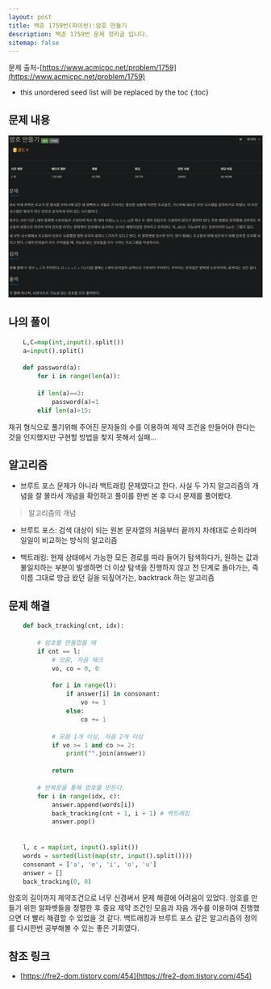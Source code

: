 ```yaml
---
layout: post
title: 백준 1759번(파이썬):암호 만들기
description: 백준 1759번 문제 정리글 입니다.
sitemap: false
---
```

문제 출처-[https://www.acmicpc.net/problem/1759](https://www.acmicpc.net/problem/1759)

* this unordered seed list will be replaced by the toc
{:toc}

## 문제 내용
![백준 1759번](/assets/img/blog/bj1759.png)

## 나의 풀이
~~~python
    L,C=map(int,input().split())
    a=input().split()

    def password(a):
        for i in range(len(a)):
            
        if len(a)==3:
            password(a)=1
        elif len(a)>15:
~~~

재귀 형식으로 풀기위해 주어진 문자들의 수를 이용하여 제약 조건을 만들어야 한다는 것을 인지했지만 구현할 방법을 찾지 못해서 실패...

## 알고리즘
- 브루트 포스 문제가 아니라 백트래킹 문제였다고 한다. 사실 두 가지 알고리즘의 개념을 잘 몰라서 개념을 확인하고 풀이를 한번 본 후 다시 문제를 풀어봤다.

> 알고리즘의 개념
- 브루트 포스: 검색 대상이 되는 원본 문자열의 처음부터 끝까지 차례대로 순회라며 일일이 비교하는 방식의 알고리즘
>
- 백트래킹: 현재 상태에서 가능한 모든 경로를 따라 들어가 탐색하다가, 원하는 값과 불일치하는 부분이 발생하면 더 이상 탐색을 진행하지 않고 전 단계로 돌아가는, 즉 이름 그대로 방금 왔던 길을 되짚어가는, backtrack 하는 알고리즘

## 문제 해결
~~~python
    def back_tracking(cnt, idx):

        # 암호를 만들었을 때
        if cnt == l:
            # 모음, 자음 체크
            vo, co = 0, 0

            for i in range(l):
                if answer[i] in consonant:
                    vo += 1
                else:
                    co += 1

            # 모음 1개 이상, 자음 2개 이상
            if vo >= 1 and co >= 2:
                print("".join(answer))

            return
        
        # 반복문을 통해 암호를 만든다.
        for i in range(idx, c):
            answer.append(words[i])
            back_tracking(cnt + 1, i + 1) # 백트래킹
            answer.pop()


    l, c = map(int, input().split())
    words = sorted(list(map(str, input().split())))
    consonant = ['a', 'e', 'i', 'o', 'u']
    answer = []
    back_tracking(0, 0)
~~~

암호의 길이까지 제약조건으로 너무 신경써서 문제 해결에 어려움이 있었다. 암호를 만들기 위한 알파벳들을 정렬한 후 중요 제약 조건인 모음과 자음 개수를 이용하여 진행했으면 더 빨리 해결할 수 있었을 것 같다. 백트래킹과 브루트 포스 같은 알고리즘의 정의를 다시한번 공부해볼 수 있는 좋은 기회였다.

## 참조 링크

- [https://fre2-dom.tistory.com/454](https://fre2-dom.tistory.com/454)